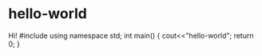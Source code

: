 # hello-world
Hi!
#include<iostream>
using namespace std;
int main()
{
cout<<"hello-world";
return 0;
}
